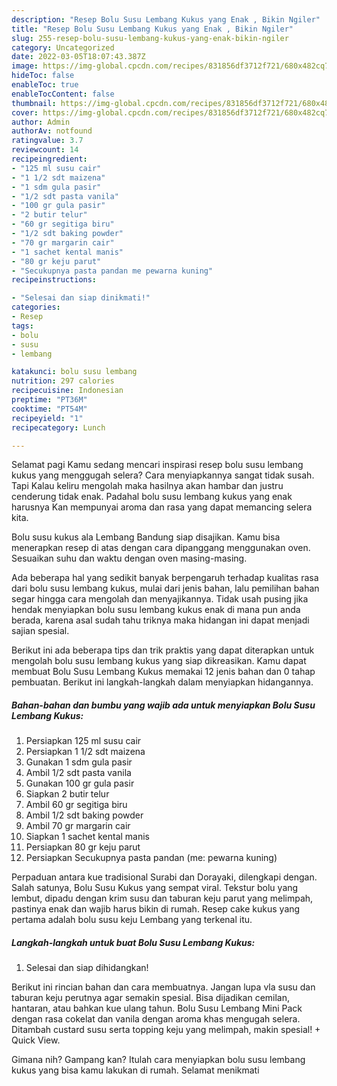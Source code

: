 ```yaml
---
description: "Resep Bolu Susu Lembang Kukus yang Enak , Bikin Ngiler"
title: "Resep Bolu Susu Lembang Kukus yang Enak , Bikin Ngiler"
slug: 255-resep-bolu-susu-lembang-kukus-yang-enak-bikin-ngiler
category: Uncategorized
date: 2022-03-05T18:07:43.387Z
image: https://img-global.cpcdn.com/recipes/831856df3712f721/680x482cq70/bolu-susu-lembang-kukus-foto-resep-utama.jpg
hideToc: false
enableToc: true
enableTocContent: false
thumbnail: https://img-global.cpcdn.com/recipes/831856df3712f721/680x482cq70/bolu-susu-lembang-kukus-foto-resep-utama.jpg
cover: https://img-global.cpcdn.com/recipes/831856df3712f721/680x482cq70/bolu-susu-lembang-kukus-foto-resep-utama.jpg
author: Admin
authorAv: notfound
ratingvalue: 3.7
reviewcount: 14
recipeingredient:
- "125 ml susu cair"
- "1 1/2 sdt maizena"
- "1 sdm gula pasir"
- "1/2 sdt pasta vanila"
- "100 gr gula pasir"
- "2 butir telur"
- "60 gr segitiga biru"
- "1/2 sdt baking powder"
- "70 gr margarin cair"
- "1 sachet kental manis"
- "80 gr keju parut"
- "Secukupnya pasta pandan me pewarna kuning"
recipeinstructions:

- "Selesai dan siap dinikmati!"
categories:
- Resep
tags:
- bolu
- susu
- lembang

katakunci: bolu susu lembang 
nutrition: 297 calories
recipecuisine: Indonesian
preptime: "PT36M"
cooktime: "PT54M"
recipeyield: "1"
recipecategory: Lunch

---
```



Selamat pagi Kamu sedang mencari inspirasi resep bolu susu lembang kukus yang menggugah selera? Cara menyiapkannya sangat tidak susah. Tapi Kalau keliru mengolah maka hasilnya akan hambar dan justru cenderung tidak enak. Padahal bolu susu lembang kukus yang enak harusnya Kan mempunyai aroma dan rasa yang dapat memancing selera kita.


Bolu susu kukus ala Lembang Bandung siap disajikan. Kamu bisa menerapkan resep di atas dengan cara dipanggang menggunakan oven. Sesuaikan suhu dan waktu dengan oven masing-masing.

Ada beberapa hal yang sedikit banyak berpengaruh terhadap kualitas rasa dari bolu susu lembang kukus, mulai dari jenis bahan, lalu pemilihan bahan segar hingga cara mengolah dan menyajikannya. Tidak usah pusing jika hendak menyiapkan bolu susu lembang kukus enak di mana pun anda berada, karena asal sudah tahu triknya maka hidangan ini dapat menjadi sajian spesial.


Berikut ini ada beberapa tips dan trik praktis yang dapat diterapkan untuk mengolah bolu susu lembang kukus yang siap dikreasikan. Kamu dapat membuat Bolu Susu Lembang Kukus memakai 12 jenis bahan dan 0 tahap pembuatan. Berikut ini langkah-langkah dalam menyiapkan hidangannya.

<!--inarticleads1-->

##### Bahan-bahan dan bumbu yang wajib ada untuk menyiapkan Bolu Susu Lembang Kukus:

1. Persiapkan 125 ml susu cair
1. Persiapkan 1 1/2 sdt maizena
1. Gunakan 1 sdm gula pasir
1. Ambil 1/2 sdt pasta vanila
1. Gunakan 100 gr gula pasir
1. Siapkan 2 butir telur
1. Ambil 60 gr segitiga biru
1. Ambil 1/2 sdt baking powder
1. Ambil 70 gr margarin cair
1. Siapkan 1 sachet kental manis
1. Persiapkan 80 gr keju parut
1. Persiapkan Secukupnya pasta pandan (me: pewarna kuning)


Perpaduan antara kue tradisional Surabi dan Dorayaki, dilengkapi dengan. Salah satunya, Bolu Susu Kukus yang sempat viral. Tekstur bolu yang lembut, dipadu dengan krim susu dan taburan keju parut yang melimpah, pastinya enak dan wajib harus bikin di rumah. Resep cake kukus yang pertama adalah bolu susu keju Lembang yang terkenal itu. 

<!--inarticleads2-->

##### Langkah-langkah untuk buat Bolu Susu Lembang Kukus:


1. Selesai dan siap dihidangkan!

Berikut ini rincian bahan dan cara membuatnya. Jangan lupa vla susu dan taburan keju perutnya agar semakin spesial. Bisa dijadikan cemilan, hantaran, atau bahkan kue ulang tahun. Bolu Susu Lembang Mini Pack dengan rasa cokelat dan vanila dengan aroma khas mengugah selera. Ditambah custard susu serta topping keju yang melimpah, makin spesial! + Quick View. 

Gimana nih? Gampang kan? Itulah cara menyiapkan bolu susu lembang kukus yang bisa kamu lakukan di rumah. Selamat menikmati
